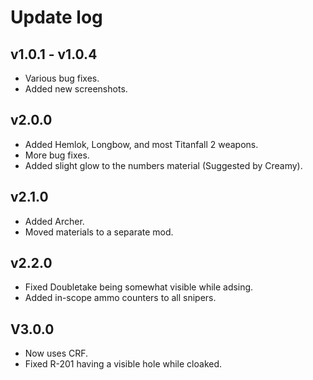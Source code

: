 #  Update log

## v1.0.1 - v1.0.4

- Various bug fixes.
- Added new screenshots.

## v2.0.0

- Added Hemlok, Longbow, and most Titanfall 2 weapons.
- More bug fixes.
- Added slight glow to the numbers material (Suggested by Creamy).

## v2.1.0

- Added Archer.
- Moved materials to a separate mod.

## v2.2.0

- Fixed Doubletake being somewhat visible while adsing.
- Added in-scope ammo counters to all snipers.

## V3.0.0

- Now uses CRF.
- Fixed R-201 having a visible hole while cloaked.